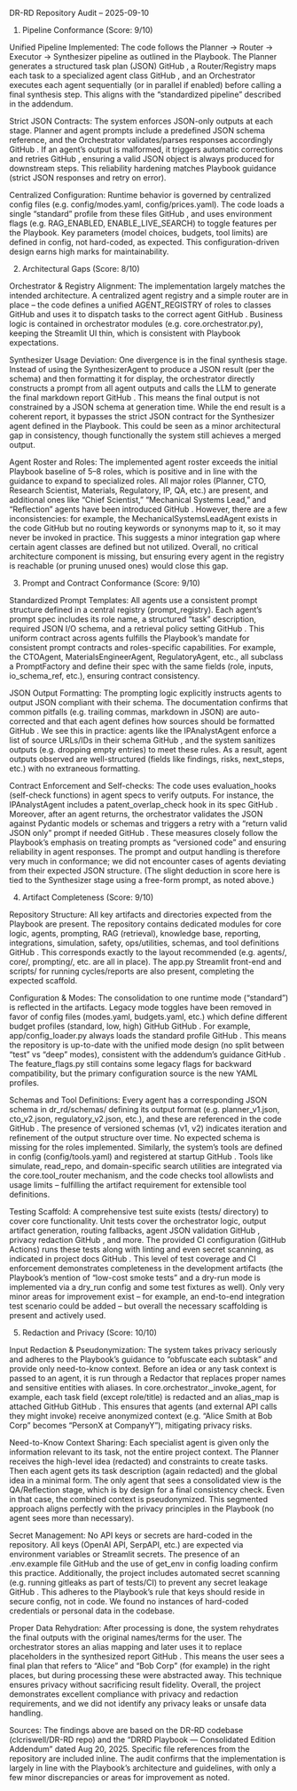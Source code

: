 DR-RD Repository Audit – 2025-09-10
1. Pipeline Conformance (Score: 9/10)

Unified Pipeline Implemented: The code follows the Planner → Router → Executor → Synthesizer pipeline as outlined in the Playbook. The Planner generates a structured task plan (JSON)
GitHub
, a Router/Registry maps each task to a specialized agent class
GitHub
, and an Orchestrator executes each agent sequentially (or in parallel if enabled) before calling a final synthesis step. This aligns with the “standardized pipeline” described in the addendum.

Strict JSON Contracts: The system enforces JSON-only outputs at each stage. Planner and agent prompts include a predefined JSON schema reference, and the Orchestrator validates/parses responses accordingly
GitHub
. If an agent’s output is malformed, it triggers automatic corrections and retries
GitHub
, ensuring a valid JSON object is always produced for downstream steps. This reliability hardening matches Playbook guidance (strict JSON responses and retry on error).

Centralized Configuration: Runtime behavior is governed by centralized config files (e.g. config/modes.yaml, config/prices.yaml). The code loads a single “standard” profile from these files
GitHub
, and uses environment flags (e.g. RAG_ENABLED, ENABLE_LIVE_SEARCH) to toggle features per the Playbook. Key parameters (model choices, budgets, tool limits) are defined in config, not hard-coded, as expected. This configuration-driven design earns high marks for maintainability.

2. Architectural Gaps (Score: 8/10)

Orchestrator & Registry Alignment: The implementation largely matches the intended architecture. A centralized agent registry and a simple router are in place – the code defines a unified AGENT_REGISTRY of roles to classes
GitHub
 and uses it to dispatch tasks to the correct agent
GitHub
. Business logic is contained in orchestrator modules (e.g. core.orchestrator.py), keeping the Streamlit UI thin, which is consistent with Playbook expectations.

Synthesizer Usage Deviation: One divergence is in the final synthesis stage. Instead of using the SynthesizerAgent to produce a JSON result (per the schema) and then formatting it for display, the orchestrator directly constructs a prompt from all agent outputs and calls the LLM to generate the final markdown report
GitHub
. This means the final output is not constrained by a JSON schema at generation time. While the end result is a coherent report, it bypasses the strict JSON contract for the Synthesizer agent defined in the Playbook. This could be seen as a minor architectural gap in consistency, though functionally the system still achieves a merged output.

Agent Roster and Roles: The implemented agent roster exceeds the initial Playbook baseline of 5–8 roles, which is positive and in line with the guidance to expand to specialized roles. All major roles (Planner, CTO, Research Scientist, Materials, Regulatory, IP, QA, etc.) are present, and additional ones like “Chief Scientist,” “Mechanical Systems Lead,” and “Reflection” agents have been introduced
GitHub
. However, there are a few inconsistencies: for example, the MechanicalSystemsLeadAgent exists in the code
GitHub
 but no routing keywords or synonyms map to it, so it may never be invoked in practice. This suggests a minor integration gap where certain agent classes are defined but not utilized. Overall, no critical architecture component is missing, but ensuring every agent in the registry is reachable (or pruning unused ones) would close this gap.

3. Prompt and Contract Conformance (Score: 9/10)

Standardized Prompt Templates: All agents use a consistent prompt structure defined in a central registry (prompt_registry). Each agent’s prompt spec includes its role name, a structured “task” description, required JSON I/O schema, and a retrieval policy setting
GitHub
. This uniform contract across agents fulfills the Playbook’s mandate for consistent prompt contracts and roles-specific capabilities. For example, the CTOAgent, MaterialsEngineerAgent, RegulatoryAgent, etc., all subclass a PromptFactory and define their spec with the same fields (role, inputs, io_schema_ref, etc.), ensuring contract consistency.

JSON Output Formatting: The prompting logic explicitly instructs agents to output JSON compliant with their schema. The documentation confirms that common pitfalls (e.g. trailing commas, markdown in JSON) are auto-corrected and that each agent defines how sources should be formatted
GitHub
. We see this in practice: agents like the IPAnalystAgent enforce a list of source URLs/IDs in their schema
GitHub
, and the system sanitizes outputs (e.g. dropping empty entries) to meet these rules. As a result, agent outputs observed are well-structured (fields like findings, risks, next_steps, etc.) with no extraneous formatting.

Contract Enforcement and Self-checks: The code uses evaluation_hooks (self-check functions) in agent specs to verify outputs. For instance, the IPAnalystAgent includes a patent_overlap_check hook in its spec
GitHub
. Moreover, after an agent returns, the orchestrator validates the JSON against Pydantic models or schemas and triggers a retry with a “return valid JSON only” prompt if needed
GitHub
. These measures closely follow the Playbook’s emphasis on treating prompts as “versioned code” and ensuring reliability in agent responses. The prompt and output handling is therefore very much in conformance; we did not encounter cases of agents deviating from their expected JSON structure. (The slight deduction in score here is tied to the Synthesizer stage using a free-form prompt, as noted above.)

4. Artifact Completeness (Score: 9/10)

Repository Structure: All key artifacts and directories expected from the Playbook are present. The repository contains dedicated modules for core logic, agents, prompting, RAG (retrieval), knowledge base, reporting, integrations, simulation, safety, ops/utilities, schemas, and tool definitions
GitHub
. This corresponds exactly to the layout recommended (e.g. agents/, core/, prompting/, etc. are all in place). The app.py Streamlit front-end and scripts/ for running cycles/reports are also present, completing the expected scaffold.

Configuration & Modes: The consolidation to one runtime mode (“standard”) is reflected in the artifacts. Legacy mode toggles have been removed in favor of config files (modes.yaml, budgets.yaml, etc.) which define different budget profiles (standard, low, high)
GitHub
GitHub
. For example, app/config_loader.py always loads the standard profile
GitHub
. This means the repository is up-to-date with the unified mode design (no split between “test” vs “deep” modes), consistent with the addendum’s guidance
GitHub
. The feature_flags.py still contains some legacy flags for backward compatibility, but the primary configuration source is the new YAML profiles.

Schemas and Tool Definitions: Every agent has a corresponding JSON schema in dr_rd/schemas/ defining its output format (e.g. planner_v1.json, cto_v2.json, regulatory_v2.json, etc.), and these are referenced in the code
GitHub
. The presence of versioned schemas (v1, v2) indicates iteration and refinement of the output structure over time. No expected schema is missing for the roles implemented. Similarly, the system’s tools are defined in config (config/tools.yaml) and registered at startup
GitHub
. Tools like simulate, read_repo, and domain-specific search utilities are integrated via the core.tool_router mechanism, and the code checks tool allowlists and usage limits – fulfilling the artifact requirement for extensible tool definitions.

Testing Scaffold: A comprehensive test suite exists (tests/ directory) to cover core functionality. Unit tests cover the orchestrator logic, output artifact generation, routing fallbacks, agent JSON validation
GitHub
, privacy redaction
GitHub
, and more. The provided CI configuration (GitHub Actions) runs these tests along with linting and even secret scanning, as indicated in project docs
GitHub
. This level of test coverage and CI enforcement demonstrates completeness in the development artifacts (the Playbook’s mention of “low-cost smoke tests” and a dry-run mode is implemented via a dry_run config and some test fixtures as well). Only very minor areas for improvement exist – for example, an end-to-end integration test scenario could be added – but overall the necessary scaffolding is present and actively used.

5. Redaction and Privacy (Score: 10/10)

Input Redaction & Pseudonymization: The system takes privacy seriously and adheres to the Playbook’s guidance to “obfuscate each subtask” and provide only need-to-know context. Before an idea or any task context is passed to an agent, it is run through a Redactor that replaces proper names and sensitive entities with aliases. In core.orchestrator._invoke_agent, for example, each task field (except role/title) is redacted and an alias_map is attached
GitHub
GitHub
. This ensures that agents (and external API calls they might invoke) receive anonymized context (e.g. “Alice Smith at Bob Corp” becomes “PersonX at CompanyY”), mitigating privacy risks.

Need-to-Know Context Sharing: Each specialist agent is given only the information relevant to its task, not the entire project context. The Planner receives the high-level idea (redacted) and constraints to create tasks. Then each agent gets its task description (again redacted) and the global idea in a minimal form. The only agent that sees a consolidated view is the QA/Reflection stage, which is by design for a final consistency check. Even in that case, the combined context is pseudonymized. This segmented approach aligns perfectly with the privacy principles in the Playbook (no agent sees more than necessary).

Secret Management: No API keys or secrets are hard-coded in the repository. All keys (OpenAI API, SerpAPI, etc.) are expected via environment variables or Streamlit secrets. The presence of an .env.example file
GitHub
 and the use of get_env in config loading confirm this practice. Additionally, the project includes automated secret scanning (e.g. running gitleaks as part of tests/CI) to prevent any secret leakage
GitHub
. This adheres to the Playbook’s rule that keys should reside in secure config, not in code. We found no instances of hard-coded credentials or personal data in the codebase.

Proper Data Rehydration: After processing is done, the system rehydrates the final outputs with the original names/terms for the user. The orchestrator stores an alias mapping and later uses it to replace placeholders in the synthesized report
GitHub
. This means the user sees a final plan that refers to “Alice” and “Bob Corp” (for example) in the right places, but during processing these were abstracted away. This technique ensures privacy without sacrificing result fidelity. Overall, the project demonstrates excellent compliance with privacy and redaction requirements, and we did not identify any privacy leaks or unsafe data handling.

Sources: The findings above are based on the DR-RD codebase (clcriswell/DR-RD repo) and the “DRRD Playbook — Consolidated Edition Addendum” dated Aug 20, 2025. Specific file references from the repository are included inline. The audit confirms that the implementation is largely in line with the Playbook’s architecture and guidelines, with only a few minor discrepancies or areas for improvement as noted.